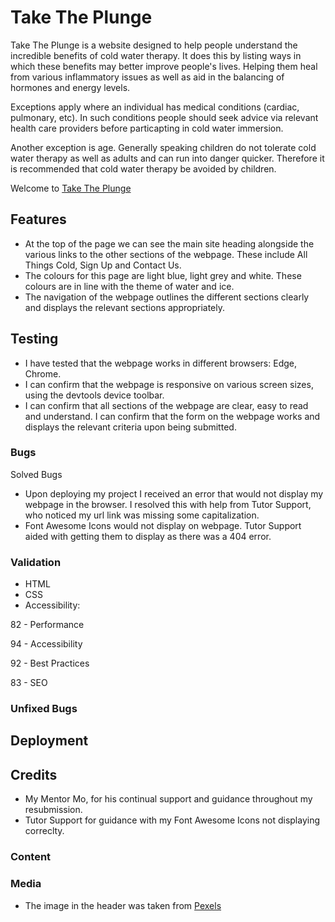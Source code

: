 # Take The Plunge

Take The Plunge is a website designed to help people understand the incredible benefits of cold water therapy. It does this by listing ways in which these benefits may better improve people's lives. Helping them heal from various inflammatory issues as well as aid in the balancing of hormones and energy levels.

Exceptions apply where an individual has medical conditions (cardiac, pulmonary, etc). In such conditions people should seek advice via relevant health care providers before particapting in cold water immersion. 

Another exception is age. Generally speaking children do not tolerate cold water therapy as well as adults and can run into danger quicker. Therefore it is recommended that cold water therapy be avoided by children. 

Welcome to  [Take The Plunge](https://mattwass.github.io/My-Project-1-5/)


## Features

- At the top of the page we can see the main site heading alongside the various links to the other sections of the webpage. These include All Things Cold, Sign Up and Contact Us.
- The colours for this page are light blue, light grey and white. These colours are in line with the theme of water and ice.
- The navigation of the webpage outlines the different sections clearly and displays the relevant sections appropriately.


## Testing

- I have tested that the webpage works in different browsers: Edge, Chrome.
- I can confirm that the webpage is responsive on various screen sizes, using the devtools device toolbar.
- I can confirm  that all sections of the webpage are clear, easy to read and understand.
I can confirm that the form on the webpage works and displays the relevant criteria upon being submitted.

### Bugs

Solved Bugs
- Upon deploying my project I received an error that would not display my webpage in the browser. I resolved this with help from Tutor Support, who noticed my url link was missing some capitalization.
- Font Awesome Icons would not display on webpage. Tutor Support aided with getting them to display as there was a 404 error.

### Validation

- HTML
- CSS
- Accessibility:

82 - Performance

94 - Accessibility

92 - Best Practices

83 - SEO

### Unfixed Bugs

## Deployment

## Credits 
- My Mentor Mo, for his continual support and guidance throughout my resubmission.
- Tutor Support for guidance with my Font Awesome Icons not displaying correclty.

### Content

### Media

- The image in the header was taken from [Pexels](https://www.pexels.com/)
